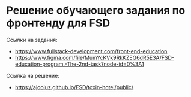 # Решение обучающего задания по фронтенду для FSD

Ссылки на задания:

* https://www.fullstack-development.com/front-end-education
* https://www.figma.com/file/MumYcKVk9RkKZEG6dR5E3A/FSD-education-program.-The-2nd-task?node-id=0%3A1

Ссылка на решение:

* https://ajooluz.github.io/FSD/toxin-hotel/public/


